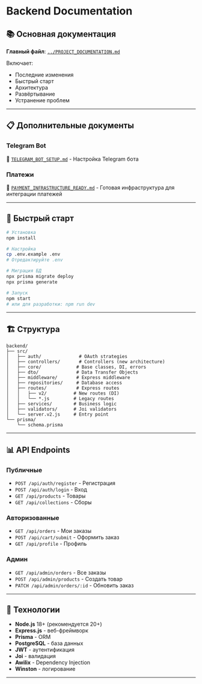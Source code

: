 # Backend Documentation

## 📚 Основная документация

**Главный файл**: [`../PROJECT_DOCUMENTATION.md`](../PROJECT_DOCUMENTATION.md)

Включает:

- Последние изменения
- Быстрый старт
- Архитектура
- Развёртывание
- Устранение проблем

---

## 📋 Дополнительные документы

### Telegram Bot

📄 [`TELEGRAM_BOT_SETUP.md`](TELEGRAM_BOT_SETUP.md) - Настройка Telegram бота

### Платежи

📄 [`PAYMENT_INFRASTRUCTURE_READY.md`](PAYMENT_INFRASTRUCTURE_READY.md) - Готовая инфраструктура для интеграции платежей

---

## 🚀 Быстрый старт

```bash
# Установка
npm install

# Настройка
cp .env.example .env
# Отредактируйте .env

# Миграция БД
npx prisma migrate deploy
npx prisma generate

# Запуск
npm start
# или для разработки: npm run dev
```

---

## 🏗️ Структура

```
backend/
├── src/
│   ├── auth/              # OAuth strategies
│   ├── controllers/       # Controllers (new architecture)
│   ├── core/             # Base classes, DI, errors
│   ├── dto/              # Data Transfer Objects
│   ├── middleware/       # Express middleware
│   ├── repositories/     # Database access
│   ├── routes/           # Express routes
│   │   ├── v2/          # New routes (DI)
│   │   └── *.js         # Legacy routes
│   ├── services/        # Business logic
│   ├── validators/      # Joi validators
│   └── server.v2.js     # Entry point
└── prisma/
    └── schema.prisma
```

---

## 📊 API Endpoints

### Публичные

- `POST /api/auth/register` - Регистрация
- `POST /api/auth/login` - Вход
- `GET /api/products` - Товары
- `GET /api/collections` - Сборы

### Авторизованные

- `GET /api/orders` - Мои заказы
- `POST /api/cart/submit` - Оформить заказ
- `GET /api/profile` - Профиль

### Админ

- `GET /api/admin/orders` - Все заказы
- `POST /api/admin/products` - Создать товар
- `PATCH /api/admin/orders/:id` - Обновить заказ

---

## 🔧 Технологии

- **Node.js** 18+ (рекомендуется 20+)
- **Express.js** - веб-фреймворк
- **Prisma** - ORM
- **PostgreSQL** - база данных
- **JWT** - аутентификация
- **Joi** - валидация
- **Awilix** - Dependency Injection
- **Winston** - логирование

---
